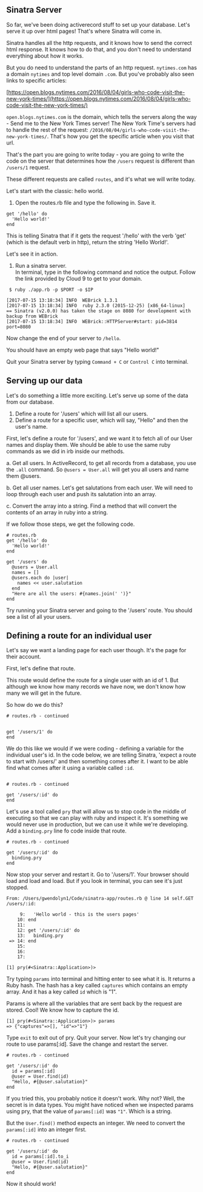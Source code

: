 ## Sinatra Server

So far, we've been doing activerecord stuff to set up your database.  Let's serve it up over html pages!  That's where Sinatra will come in.

Sinatra handles all the http requests, and it knows how to send the correct html response.  It knows how to do that, and you don't need to understand everything about how it works.

But you do need to understand the parts of an http request.  `nytimes.com` has a domain `nytimes` and top level domain `.com`.  But you've probably also seen links to specific articles:

[https://open.blogs.nytimes.com/2016/08/04/girls-who-code-visit-the-new-york-times/](https://open.blogs.nytimes.com/2016/08/04/girls-who-code-visit-the-new-york-times/)

`open.blogs.nytimes.com` is the domain, which tells the servers along the way  -  Send me to the New York Times server!  The New York Time's servers had to handle the rest of the request: `/2016/08/04/girls-who-code-visit-the-new-york-times/`.  That's how you get the specific article when you visit that url.

That's the part you are going to write today - you are going to write the code on the server that determines how the `/users` request is different than `/users/1` request.

These different requests are called `routes`, and it's what we will write today.

Let's start with the classic: hello world.

1. Open the routes.rb file and type the following in. Save it.

```
get '/hello' do
  'Hello world!'
end
```

This is telling Sinatra that if it gets the request '/hello' with the verb 'get' (which is the default verb in http), return the string 'Hello World!'. 

Let's see it in action.

1. Run a sinatra server.  
In terminal, type in the following command and notice the output.  Follow the link provided by Cloud 9 to get to your domain.

```
 $ ruby ./app.rb -p $PORT -o $IP

[2017-07-15 13:18:34] INFO  WEBrick 1.3.1
[2017-07-15 13:18:34] INFO  ruby 2.3.0 (2015-12-25) [x86_64-linux]
== Sinatra (v2.0.0) has taken the stage on 8080 for development with backup from WEBrick
[2017-07-15 13:18:34] INFO  WEBrick::HTTPServer#start: pid=3814 port=8080
```

Now change the end of your server to `/hello`.

You should have an empty web page that says "Hello world!"

Quit your Sinatra server by typing `Command + C` or `Control C` into terminal.

## Serving up our data

Let's do something a little more exciting.  Let's serve up some of the data from our database.

1. Define a route for '/users' which will list all our users.
1. Define a route for a specific user, which will say, "Hello" and then the user's name.


First, let's define a route for '/users', and we want it to fetch all of our User names and display them. We should be able to use the same ruby commands as we did in irb inside our methods.  


a. Get all users.  In ActiveRecord, to get all records from a database, you use the `.all` command.   So `@users = User.all` will get you all users and name them @users.

b. Get all user names.  Let's get salutations from each user.  We will need to loop through each user and push its salutation into an array.

c. Convert the array into a string.  Find a method that will convert the contents of an array in ruby into a string.

If we follow those steps, we get the following code.


```
# routes.rb
get '/hello' do
  'Hello world!'
end

get '/users' do
  @users = User.all
  names = []
  @users.each do |user|
    names << user.salutation
  end
  "Here are all the users: #{names.join(' ')}"
end
```

Try running your Sinatra server and going to the '/users' route.  You should see a list of all your users.


## Defining a route for an individual user

Let's say we want a landing page for each user though.  It's the page for their account.

First, let's define that route.


This route would define the route for a single user with an id of 1.  But although we know how many records we have now, we don't know how many we will get in the future.

So how do we do this?

```
# routes.rb - continued


get '/users/1' do
end
```


We do this like we would if we were coding - defining a variable for the individual user's id.  In the code below, we are telling Sinatra, 'expect a route to start with /users/' and then something comes after it.  I want to be able find what comes after it using a variable called `:id`.

```

# routes.rb - continued

get '/users/:id' do
end

```

Let's use a tool called `pry` that will allow us to stop code in the middle of executing so that we can play with ruby and inspect it.  It's something we would never use in production, but we can use it while we're developing.  Add a `binding.pry` line fo code inside that route.

```
# routes.rb - continued

get '/users/:id' do
  binding.pry
end
```

Now stop your server and restart it.  Go to '/users/1'.  Your browser should load and load and load.  But if you look in terminal, you can see it's just stopped.

```
From: /Users/gwendolyn1/Code/sinatra-app/routes.rb @ line 14 self.GET /users/:id:

     9:   'Hello world - this is the users pages'
    10: end
    11: 
    12: get '/users/:id' do
    13:   binding.pry
 => 14: end 
    15:
    16:
    17: 

[1] pry(#<Sinatra::Application>)>

```

Try typing `params` into terminal and hitting enter to see what it is.  It returns a Ruby hash.  The hash has a key called `captures` which contains an empty array.   And it has a key called `id` which is "1".

Params is where all the variables that are sent back by the request are stored.  Cool!  We know how to capture the id.
```
[1] pry(#<Sinatra::Application>)> params
=> {"captures"=>[], "id"=>"1"}
```

Type `exit` to exit out of pry.  Quit your server.  Now let's try changing our route to use params[:id].  Save the change and restart the server.

```
# routes.rb - continued

get '/users/:id' do
  id = params[:id]
  @user = User.find(id)
  "Hello, #{@user.salutation}"
end
```

If you tried this, you probably notice it doesn't work.  Why not?  Well, the secret is in data types.  You might have noticed when we inspected params using pry, that the value of `params[:id]` was `"1"`.  Which is a string.

But the `User.find()` method expects an integer.  We need to convert the `params[:id]` into an integer first.


```
# routes.rb - continued

get '/users/:id' do
  id = params[:id].to_i
  @user = User.find(id)
  "Hello, #{@user.salutation}"
end
```

Now it should work!


